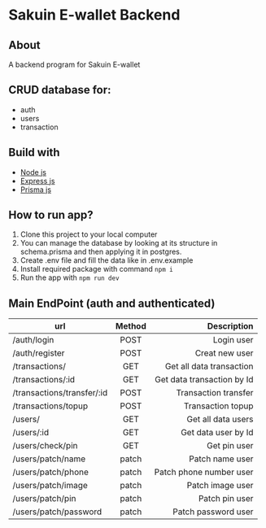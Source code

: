 # Sakuin E-wallet Backend
## About 
A backend program for Sakuin E-wallet

## CRUD database for:
- auth
- users
- transaction

## Build with
- [Node js](https://nodejs.org)
- [Express js](https://expressjs.com/)
- [Prisma js](https://www.prisma.io/)


## How to run app?
1. Clone this project to your local computer
2. You can manage the database by looking at its structure in schema.prisma and then applying it in postgres.
3. Create .env file and fill the data like in .env.example
4. Install required package with command `npm i`
5. Run the app with `npm run dev`

## Main EndPoint (auth and authenticated)

| url        | Method           | Description  |
| ------------- |:-------------:| -----:|
| /auth/login                | POST  | Login user |
| /auth/register             | POST  | Creat new user |
| /transactions/             | GET   | Get all data transaction |
| /transactions/:id          | GET   | Get data transaction by Id |
| /transactions/transfer/:id | POST  | Transaction transfer |
| /transactions/topup        | POST  | Transaction topup |
| /users/                    | GET   | Get all data users |
| /users/:id                 | GET   | Get data user by Id |
| /users/check/pin           | GET   | Get pin user |
| /users/patch/name          | patch | Patch name user  |
| /users/patch/phone         | patch | Patch phone number user |
| /users/patch/image         | patch | Patch image user |
| /users/patch/pin           | patch | Patch pin user |
| /users/patch/password      | patch | Patch password user |